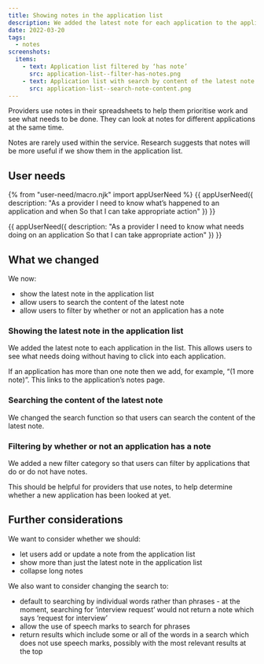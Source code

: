 ```yaml
---
title: Showing notes in the application list
description: We added the latest note for each application to the application list.
date: 2022-03-20
tags:
  - notes
screenshots:
  items:
    - text: Application list filtered by ‘has note’
      src: application-list--filter-has-notes.png
    - text: Application list with search by content of the latest note
      src: application-list--search-note-content.png
---
```


Providers use notes in their spreadsheets to help them prioritise work and see what needs to be done. They can look at notes for different applications at the same time.

Notes are rarely used within the service. Research suggests that notes will be more useful if we show them in the application list.

## User needs

{% from "user-need/macro.njk" import appUserNeed %}
{{ appUserNeed({
  description: "As a provider
I need to know what’s happened to an application and when
So that I can take appropriate action"
}) }}

{{ appUserNeed({
  description: "As a provider
I need to know what needs doing on an application
So that I can take appropriate action"
}) }}

## What we changed

We now:

- show the latest note in the application list
- allow users to search the content of the latest note
- allow users to filter by whether or not an application has a note

### Showing the latest note in the application list

We added the latest note to each application in the list. This allows users to see what needs doing without having to click into each application.

If an application has more than one note then we add, for example, “(1 more note)”. This links to the application’s notes page.

### Searching the content of the latest note

We changed the search function so that users can search the content of the latest note.

### Filtering by whether or not an application has a note

We added a new filter category so that users can filter by applications that do or do not have notes.

This should be helpful for providers that use notes, to help determine whether a new application has been looked at yet.

## Further considerations

We want to consider whether we should:

- let users add or update a note from the application list
- show more than just the latest note in the application list
- collapse long notes

We also want to consider changing the search to:

- default to searching by individual words rather than phrases - at the moment, searching for ‘interview request’ would not return a note which says ‘request for interview’
- allow the use of speech marks to search for phrases
- return results which include some or all of the words in a search which does not use speech marks, possibly with the most relevant results at the top
